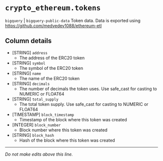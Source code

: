 # `crypto_ethereum.tokens`
`bigquery` | `bigquery-public-data`
Token data.
Data is exported using https://github.com/medvedev1088/ethereum-etl

## Column details
* [STRING]    `address`
  - The address of the ERC20 token
* [STRING]    `symbol`
  - The symbol of the ERC20 token
* [STRING]    `name`
  - The name of the ERC20 token
* [STRING]    `decimals`
  - The number of decimals the token uses. Use safe_cast for casting to NUMERIC or FLOAT64
* [STRING]    `total_supply`
  - The total token supply. Use safe_cast for casting to NUMERIC or FLOAT64
* [TIMESTAMP] `block_timestamp`
  - Timestamp of the block where this token was created
* [INTEGER]   `block_number`
  - Block number where this token was created
* [STRING]    `block_hash`
  - Hash of the block where this token was created

-------------------------------------------------------------------------------
*Do not make edits above this line.*
